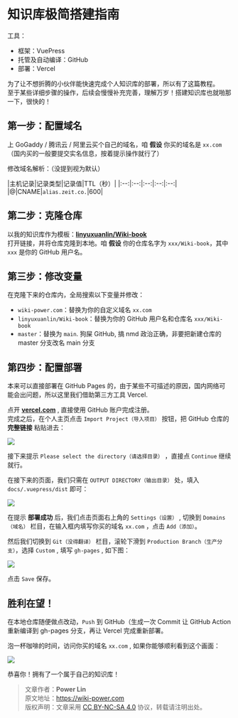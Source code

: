 # 知识库极简搭建指南

工具：
- 框架：VuePress
- 托管及自动编译：GitHub
- 部署：Vercel

为了让不想折腾的小伙伴能快速完成个人知识库的部署，所以有了这篇教程。  
至于某些详细步骤的操作，后续会慢慢补充完善，理解万岁！搭建知识库也就啪那一下，很快的！

## 第一步：配置域名

上 GoGaddy / 腾讯云 / 阿里云买个自己的域名，咱 **假设** 你买的域名是 `xx.com`  
（国内买的一般要提交实名信息，按着提示操作就行了）  

修改域名解析：（没提到视为默认）  

|主机记录|记录类型|记录值|TTL（秒）|
|:--:|:--:|:--:|:--:|:--:|
|@|CNAME|`alias.zeit.co.`|600|

## 第二步：克隆仓库

以我的知识库作为模板：[**linyuxuanlin/Wiki-book**](https://github.com/linyuxuanlin/Wiki-book)  
打开链接，并将仓库克隆到本地。咱 **假设** 你的仓库名字为 `xxx/Wiki-book`，其中 `xxx` 是你的 GitHub 用户名。

## 第三步：修改变量

在克隆下来的仓库内，全局搜索以下变量并修改：

- `wiki-power.com`：替换为你的自定义域名 `xx.com`
- `linyuxuanlin/Wiki-book`：替换为你的 GitHub 用户名和仓库名 `xxx/Wiki-book`
- `master`：替换为 `main`. 狗屎 GitHub, 搞 nmd 政治正确，非要把新建仓库的 master 分支改名 main 分支

## 第四步：配置部署

本来可以直接部署在 GitHub Pages 的，由于某些不可描述的原因，国内网络可能会出问题，所以这里我们借助第三方工具 Vercel.

点开 [**vercel.com**](https://vercel.com/) , 直接使用 GitHub 账户完成注册。  
完成之后，在个人主页点击 `Import Project（导入项目）` 按钮，把 GitHub 仓库的 **完整链接** 粘贴进去：

![](https://wiki-media-1253965369.cos.ap-guangzhou.myqcloud.com/img/20201122232933.jpg)

接下来提示 `Please select the directory（请选择目录）` ，直接点 `Continue` 继续就行。

在接下来的页面，我们只需在 `OUTPUT DIRECTORY（输出目录）` 处，填入 `docs/.vuepress/dist` 即可：

![](https://wiki-media-1253965369.cos.ap-guangzhou.myqcloud.com/img/20201122231458.jpg)

在提示 **部署成功** 后，我们点击页面右上角的 `Settings（设置）` , 切换到 `Domains（域名）` 栏目，在输入框内填写你买的域名 `xx.com` ，点击 `Add（添加）`。

然后我们切换到 `Git（没得翻译）` 栏目，滚轮下滑到 `Production Branch（生产分支）`，选择 `Custom` , 填写 `gh-pages` , 如下图：

![](https://wiki-media-1253965369.cos.ap-guangzhou.myqcloud.com/img/20201122232843.jpg)

点击 `Save` 保存。

## 胜利在望！

在本地仓库随便做点改动，`Push` 到 GitHub（生成一次 Commit 让 GitHub Action 重新编译到 gh-pages 分支，再让 Vercel 完成重新部署。

泡一杯咖啡的时间，访问你买的域名 `xx.com` , 如果你能够顺利看到这个画面：

![](https://wiki-media-1253965369.cos.ap-guangzhou.myqcloud.com/img/20201122233838.jpg)

恭喜你！拥有了一个属于自己的知识库！

> 文章作者：**Power Lin**  
> 原文地址：<https://wiki-power.com>  
> 版权声明：文章采用 [CC BY-NC-SA 4.0](https://creativecommons.org/licenses/by/4.0/deed.zh) 协议，转载请注明出处。